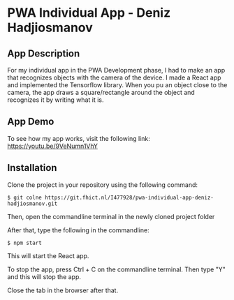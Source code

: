 # PWA Individual App - Deniz Hadjiosmanov



## App Description

For my individual app in the PWA Development phase, I had to make an app that recognizes objects with the camera of the device. I made a React app and implemented the Tensorflow library. When you pu an object close to the camera, the app draws a square/rectangle around the object and recognizes it by writing what it is.


## App Demo

To see how my app works, visit the following link: https://youtu.be/9VeNumn1VhY 


## Installation

Clone the project in your repository using the following command:

```
$ git colne https://git.fhict.nl/I477928/pwa-individual-app-deniz-hadjiosmanov.git
```

Then, open the commandline terminal in the newly cloned project folder

After that, type the following in the commandline:

```
$ npm start
```

This will start the React app.

To stop the app, press Ctrl + C on the commandline terminal. Then type "Y" and this will stop the app.

Close the tab in the browser after that.
